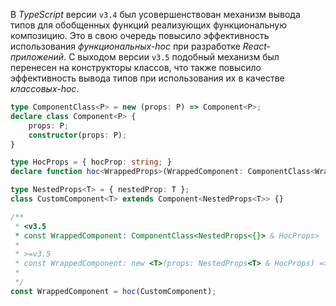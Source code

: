 В *TypeScript* версии `v3.4` был усовершенствован механизм вывода типов для обобщенных функций реализующих функциональную композицию. Это в свою очередь повысило эффективность использования   *функциональных-hoc* при разработке *React-приложений*. С выходом версии `v3.5` подобный механизм был перенесен на конструкторы классов, что также повысило эффективность вывода типов при использования их в качестве *классовых-hoc*.

`````typescript
type ComponentClass<P> = new (props: P) => Component<P>;
declare class Component<P> {
    props: P;
    constructor(props: P);
}

type HocProps = { hocProp: string; }
declare function hoc<WrappedProps>(WrappedComponent: ComponentClass<WrappedProps>): ComponentClass<WrappedProps & HocProps> ;

type NestedProps<T> = { nestedProp: T };
class CustomComponent<T> extends Component<NestedProps<T>> {}

/**
 * <v3.5
 * const WrappedComponent: ComponentClass<NestedProps<{}> & HocProps>
 * 
 * >=v3.5
 * const WrappedComponent: new <T>(props: NestedProps<T> & HocProps) => Component<NestedProps<T> & HocProps>
 * 
 */
const WrappedComponent = hoc(CustomComponent);
`````
